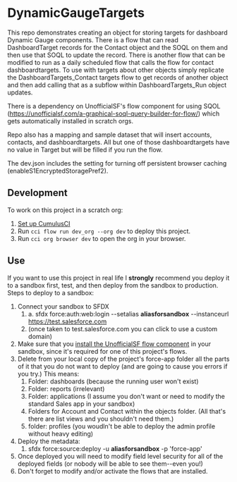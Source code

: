 # DynamicGaugeTargets

This repo demonstrates creating an object for storing targets for dashboard Dynamic Gauge components. There is a flow that can read DashboardTarget records for the Contact object and the SOQL on them and then use that SOQL to update the record. There is another flow that can be modified to run as a daily scheduled flow that calls the flow for contact dashboardtargets. To use with targets about other objects simply replicate the DashboardTargets_Contact targets flow to get records of another object and then add calling that as a subflow within DashboardTargets_Run object updates.

There is a dependency on UnofficialSF's flow component for using SQOL (https://unofficialsf.com/a-graphical-soql-query-builder-for-flow/) which gets automatically installed in scratch orgs.

Repo also has a mapping and sample dataset that will insert accounts, contacts, and dashboardtargets. All but one of those dashboardtargets have no value in Target but will be filled if you run the flow.

The dev.json includes the setting for turning off persistent browser caching (enableS1EncryptedStoragePref2).

## Development

To work on this project in a scratch org:

1. [Set up CumulusCI](https://cumulusci.readthedocs.io/en/latest/tutorial.html)
2. Run `cci flow run dev_org --org dev` to deploy this project.
3. Run `cci org browser dev` to open the org in your browser.

## Use

If you want to use this project in real life I **strongly** recommend you deploy it to a sandbox first, test, and then deploy from the sandbox to production. Steps to deploy to a sandbox:

1. Connect your sandbox to SFDX
    1. a. sfdx force:auth:web:login --setalias __aliasforsandbox__ --instanceurl https://test.salesforce.com 
    2. (once taken to test.salesforce.com you can click to use a custom domain)
2. Make sure that you [install the UnofficialSF flow component](https://unofficialsf.com/a-graphical-soql-query-builder-for-flow/) in your sandbox, since it's required for one of this project's flows. 
3. Delete from your local copy of the project's force-app folder all the parts of it that you do not want to deploy (and are going to cause you errors if you try.) This means:
    1. Folder: dashboards (because the running user won't exist)
    2. Folder: reports (irrelevant)
    3. Folder: applications (I assume you don't want or need to modify the standard Sales app in your sandbox)
    4. Folders for Account and Contact within the objects folder. (All that's there are list views and you shouldn't need them.)
    5. folder: profiles (you woudln't be able to deploy the admin profile without heavy editing)
4. Deploy the metadata:
    1. sfdx force:source:deploy -u __aliasforsandbox__ -p 'force-app'
5. Once deployed you will need to modify field level security for all of the deployed fields (or nobody will be able to see them--even you!)
6. Don't forget to modify and/or activate the flows that are installed.